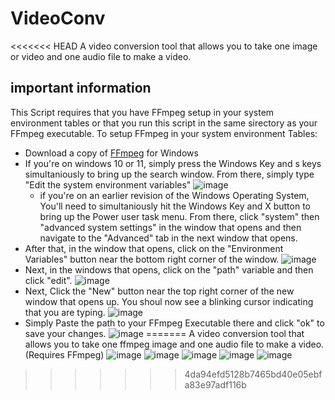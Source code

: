 # VideoConv
<<<<<<< HEAD
A video conversion tool that allows you to take one image or video and one audio file to make a video.
## important information
This Script requires that you have FFmpeg setup in your system environment tables or that you run this script in the same sirectory as your FFmpeg executable.
To setup FFmpeg in your system environment Tables:
* Download a copy of [FFmpeg](https://www.ffmpeg.org/download.html#build-windows) for Windows
* If you're on windows 10 or 11, simply press the Windows Key and s keys simultaniously to bring up the search window. From there, simply type "Edit the system environment variables" 
![image](https://user-images.githubusercontent.com/42657178/157209063-115067e7-4fa7-4647-a59f-a6a778855a9d.png)
    * if you're on an earlier revision of the Windows Operating System, You'll need to simultaniously hit the Windows Key and X button to bring up the Power user task menu. From there, click "system" then "advanced system settings" in the window that opens and then navigate to the "Advanced" tab in the next window that opens.
* After that, in the window that opens, click on the "Environment Variables" button near the bottom right corner of the window.
![image](https://user-images.githubusercontent.com/42657178/157209462-47992666-552d-4c27-9090-abffb82c1340.png)
* Next, in the windows that opens, click on the "path" variable and then click "edit".
![image](https://user-images.githubusercontent.com/42657178/157210011-6f7faa90-15ad-4641-836e-cf8313a5ca78.png)
* Next, Click the "New" button near the top right corner of the new window that opens up. You shoul now see a blinking cursor indicating that you are typing.
![image](https://user-images.githubusercontent.com/42657178/157211692-7b15a1a9-2ab7-429e-b260-312cb88c8e4e.png)
* Simply Paste the path to your FFmpeg Executable there and click "ok" to save your changes.
![image](https://user-images.githubusercontent.com/42657178/157210209-35d66d71-4650-4e56-b2c6-4fe2d8f0b16c.png)
=======
A video conversion tool that allows you to take one ffmpeg image and one audio file to make a video. (Requires FFmpeg)
![image](https://user-images.githubusercontent.com/42657178/157209063-115067e7-4fa7-4647-a59f-a6a778855a9d.png)
![image](https://user-images.githubusercontent.com/42657178/157209462-47992666-552d-4c27-9090-abffb82c1340.png)
![image](https://user-images.githubusercontent.com/42657178/157210011-6f7faa90-15ad-4641-836e-cf8313a5ca78.png)
![image](https://user-images.githubusercontent.com/42657178/157210209-35d66d71-4650-4e56-b2c6-4fe2d8f0b16c.png)
![image](https://user-images.githubusercontent.com/42657178/157211692-7b15a1a9-2ab7-429e-b260-312cb88c8e4e.png)
>>>>>>> 4da94efd5128b7465bd40e05ebfa83e97adf116b

